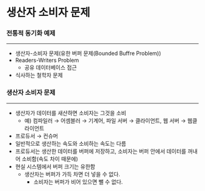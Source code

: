# 생산자 소비자 문제

### 전통적 동기화 예제

---

- 생산자-소비자 문제(유한 버퍼 문제(Bounded Buffre Problem))
- Readers-Writers Problem
    - 공유 데이터베이스 접근
- 식사하는 철학자 문제

### 생산자 소비자 문제

---

- 생산자가 데이터를 새산하면 소비자는 그것을 소비
    - 예) 컴파일러 → 어셈블러 → 기계어, 파일 서버 → 클라이언트, 웹 서버 → 웹클라이언트
- 프로듀서 → 컨슈머
- 일반적으로 생산하는 속도와 소비하는 속도는 다름
- 프로듀서는 생산한 데이터를 버퍼에 저장하고, 소비자는 버퍼 안에서 데이터를 꺼내어 소비함(속도 차이 때문에)
- 현실 시스템에서 버퍼 크기는 유한함
    - 생산자는 버퍼가 가득 차면 더 넣을 수 없다.
        - 소비자는 버퍼가 비어 있으면 뺄 수 없다.